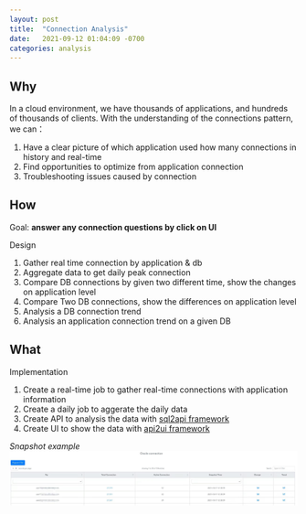 ```yaml
---
layout: post
title:  "Connection Analysis"
date:   2021-09-12 01:04:09 -0700
categories: analysis
---
```

## Why
In a cloud environment, we have thousands of applications, and hundreds of thousands of clients. With the understanding of the connections pattern, we can：
1. Have a clear picture of which application used how many connections in history and real-time
2. Find opportunities to optimize from application connection
3. Troubleshooting issues caused by connection

## How
Goal: **answer any connection questions by click on UI**

Design
1. Gather real time connection by application & db
2. Aggregate data to get daily peak connection
3. Compare DB connections by given two different time, show the changes on application level
4. Compare Two DB connections, show the differences on application level
5. Analysis a DB connection trend
6. Analysis an application connection trend on a given DB
    
## What
Implementation
1. Create a real-time job to gather real-time connections with application information
2. Create a daily job to aggerate the daily data
4. Create API to analysis the data with [sql2api framework](/automation/2021/09/06/sql2api-framework.html)
5. Create UI to show the data with [api2ui framework](/automation/2021/09/06/api2ui-framework.html)


*Snapshot example*
![Example](/img/db-connection.png)
